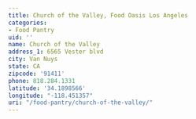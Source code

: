 ```yaml
---
title: Church of the Valley, Food Oasis Los Angeles
categories:
- Food Pantry
uid: ''
name: Church of the Valley
address_1: 6565 Vester blvd
city: Van Nuys
state: CA
zipcode: '91411'
phone: 818.284.1331
latitude: '34.1898566'
longitude: "-118.451357"
uri: "/food-pantry/church-of-the-valley/"
---
```


